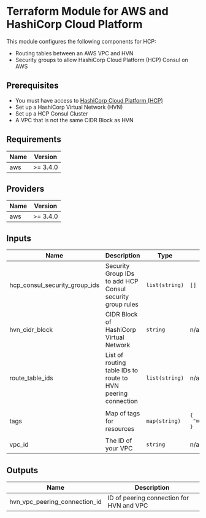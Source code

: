 # Terraform Module for AWS and HashiCorp Cloud Platform

This module configures the following components for HCP:

- Routing tables between an AWS VPC and HVN
- Security groups to allow HashiCorp Cloud Platform (HCP) Consul on AWS

## Prerequisites

- You must have access to [HashiCorp Cloud Platform (HCP)](https://www.hashicorp.com/cloud-platform/)
- Set up a HashiCorp Virtual Network (HVN)
- Set up a HCP Consul Cluster
- A VPC that is not the same CIDR Block as HVN

## Requirements

| Name | Version |
|------|---------|
| aws | >= 3.4.0 |

## Providers

| Name | Version |
|------|---------|
| aws | >= 3.4.0 |

## Inputs

| Name | Description | Type | Default | Required |
|------|-------------|------|---------|:--------:|
| hcp\_consul\_security\_group\_ids | Security Group IDs to add HCP Consul security group rules | `list(string)` | `[]` | no |
| hvn\_cidr\_block | CIDR Block of HashiCorp Virtual Network | `string` | n/a | yes |
| route\_table\_ids | List of routing table IDs to route to HVN peering connection | `list(string)` | n/a | yes |
| tags | Map of tags for resources | `map(string)` | <pre>{<br>  "module": "terraform-aws-consul"<br>}</pre> | no |
| vpc\_id | The ID of your VPC | `string` | n/a | yes |

## Outputs

| Name | Description |
|------|-------------|
| hvn\_vpc\_peering\_connection\_id | ID of peering connection for HVN and VPC |

